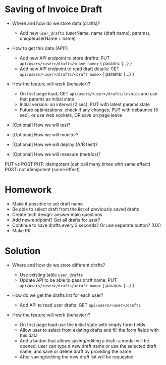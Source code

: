 # Saving of Invoice Draft

- Where and how do we store data (drafts)?
  - Add new `user_drafts` (userName, name (draft name), params), unique(userName + name)
- How to get this data (API?)
  - Add new API endpoint to store draftrs: PUT `api/users/<user>/drafts/<name name>` { params: {...} }
  - Add new API endpoint to read draft details: GET `api/users/<user>/drafts/<draft name>` { params: {...} }
- How the feature will work (behavior)?
  - On first page load, GET `api/users/<user>/drafts/invoice` and use that params as initial state
  - Initial version: on interval (2 sec), PUT with latest params state
  - Future optimizations: check if any changes, PUT with debaunce (5 sec), or use web sockets, OR save on page leave

- [Optional] How we will test?
- [Optional] How we will monitor?
- [Optional] How we will deploy (A/B test)?
- [Optional] How we will measure (metrics)?

PUT vs POST
PUT: idempotent (can call many times with same effect)
POST: not idempotent (some effect)

# Homework

- Make it possible to set draft name
- Be able to select draft from the list of previously saved drafts
- Create tech design: answer main questions
- Add new endpoint? Get all drafts for user?
- Continue to save drafts every 2 seconds? Or use separate button? (UX)
- Make PR

# Solution

- Where and how do we store different drafts?
  - Use existing table `user_drafts`
  - Update API to be able to pass draft name: PUT `api/users/<user>/drafts/<draft name>` { params: {...} }

- How do we get the drafts list for each user?
  - Add API to read user drafts: GET `api/users/<user>/drafts`

- How the feature will work (behavior)?
  - On first page load use the initial state with empty form fields
  - Allow user to select from existing drafts and fill the form fields with this data
  - Add a button that allows saving/editing a draft: a modal will be opened, user can type a new draft name or use the selected draft name, and save or delete draft by providing the name
  - After saving/editing the new draft list will be requested
